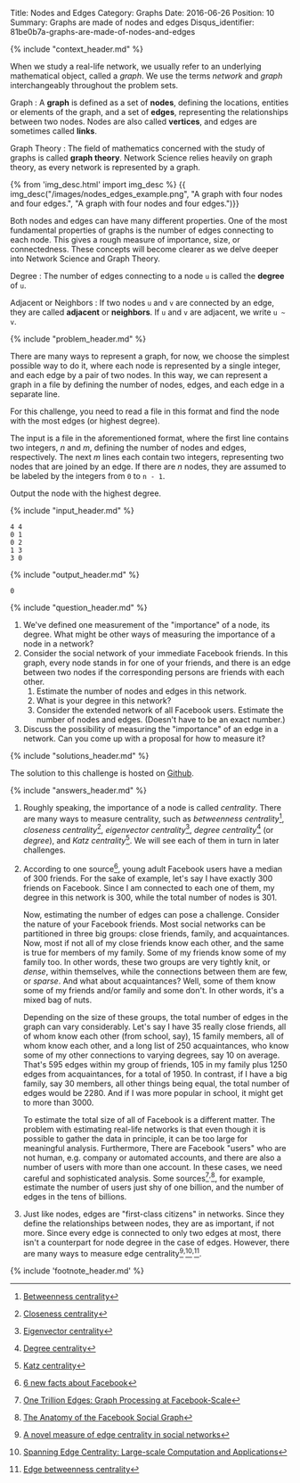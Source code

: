 Title: Nodes and Edges
Category: Graphs
Date: 2016-06-26
Position: 10
Summary: Graphs are made of nodes and edges
Disqus_identifier: 81be0b7a-graphs-are-made-of-nodes-and-edges

{% include "context_header.md" %}

When we study a real-life network, we usually refer to an underlying
mathematical object, called a *graph*. We use the terms *network* and
*graph* interchangeably throughout the problem sets.

Graph
: A **graph** is defined as a set of **nodes**, defining the locations,
entities or elements of the graph, and a set of **edges**, representing the
relationships between two nodes. Nodes are also called **vertices**, and
edges are sometimes called **links**.

Graph Theory
: The field of mathematics concerned with the study of graphs is called
**graph theory**. Network Science relies heavily on graph theory, as every
network is represented by a graph.

{% from 'img_desc.html' import img_desc %}
{{ img_desc("/images/nodes_edges_example.png",
            "A graph with four nodes and four edges.",
            "A graph with four nodes and four edges.")}}

Both nodes and edges can have many different properties. One of the most
fundamental properties of graphs is the number of edges connecting to each
node. This gives a rough measure of importance, size, or
connectedness. These concepts will become clearer as we delve deeper into
Network Science and Graph Theory.

Degree
: The number of edges connecting to a node `u` is called the **degree** of
`u`.

Adjacent or Neighbors
: If two nodes `u` and `v` are connected by an edge, they are called
**adjacent** or **neighbors**. If `u` and `v` are adjacent, we write `u ~
v`.

{% include "problem_header.md" %}

There are many ways to represent a graph, for now, we choose the simplest
possible way to do it, where each node is represented by a single integer,
and each edge by a pair of two nodes. In this way, we can represent a graph
in a file by defining the number of nodes, edges, and each edge in a
separate line.

For this challenge, you need to read a file in this format and find the
node with the most edges (or highest degree).

The input is a file in the aforementioned format, where the first line
contains two integers, $n$ and $m$, defining the number of nodes and edges,
respectively. The next $m$ lines each contain two integers, representing
two nodes that are joined by an edge. If there are $n$ nodes, they are
assumed to be labeled by the integers from `0` to `n - 1`.


Output the node with the highest degree.

{% include "input_header.md" %}

```
4 4
0 1
0 2
1 3
3 0

```

{% include "output_header.md" %}

```
0
```

{% include "question_header.md" %}


1. We've defined one measurement of the "importance" of a node, its
   degree. What might be other ways of measuring the importance of a node
   in a network?
2. Consider the social network of your immediate Facebook friends. In this
   graph, every node stands in for one of your friends, and there is an
   edge between two nodes if the corresponding persons are friends with
   each other.
    1. Estimate the number of nodes and edges in this network.
    2. What is your degree in this network?
    3. Consider the extended network of all Facebook users. Estimate the
      number of nodes and edges. (Doesn't have to be an exact number.)
3. Discuss the possibility of measuring the "importance" of an edge in a
   network. Can you come up with a proposal for how to measure it?


{% include "solutions_header.md" %}

The solution to this challenge is hosted on
[Github](https://github.com/leotrs/erdos/blob/master/solutions/graphs/nodes_edges.py).


{% include "answers_header.md" %}

1. Roughly speaking, the importance of a node is called *centrality*. There
   are many ways to measure centrality, such as *betweenness
   centrality*[^1], *closeness centrality*[^2], *eigenvector
   centrality*[^3], *degree centrality*[^4] (or *degree*), and *Katz
   centrality*[^5].  We will see each of them in turn in later challenges.

2. According to one source[^6], young adult Facebook users have a median of
    $300$ friends. For the sake of example, let's say I have exactly $300$
    friends on Facebook. Since I am connected to each one of them, my
    degree in this network is $300$, while the total number of nodes is
    $301$.

    Now, estimating the number of edges can pose a challenge. Consider the
    nature of your Facebook friends. Most social networks can be
    partitioned in three big groups: close friends, family, and
    acquaintances. Now, most if not all of my close friends know each
    other, and the same is true for members of my family. Some of my
    friends know some of my family too. In other words, these two groups
    are very tightly knit, or *dense*, within themselves, while the
    connections between them are few, or *sparse*. And what about
    acquaintances? Well, some of them know some of my friends and/or family
    and some don't. In other words, it's a mixed bag of nuts.

    Depending on the size of these groups, the total number of edges in the
    graph can vary considerably. Let's say I have $35$ really close
    friends, all of whom know each other (from school, say), $15$ family
    members, all of whom know each other, and a long list of $250$
    acquaintances, who know some of my other connections to varying
    degrees, say $10$ on average.  That's $595$ edges within my group of
    friends, $105$ in my family plus $1250$ edges from acquaintances, for a
    total of $1950$. In contrast, if I have a big family, say $30$ members,
    all other things being equal, the total number of edges would be
    $2280$. And if I was more popular in school, it might get to more than
    $3000$.

    To estimate the total size of all of Facebook is a different matter.
    The problem with estimating real-life networks is that even though it
    is possible to gather the data in principle, it can be too large for
    meaningful analysis.  Furthermore, There are Facebook "users" who are
    not human, e.g. company or automated accounts, and there are also a
    number of users with more than one account. In these cases, we need
    careful and sophisticated analysis. Some sources[^7]$^,$[^8], for example,
    estimate the number of users just shy of one billion, and the number of
    edges in the tens of billions.

3. Just like nodes, edges are "first-class citizens" in networks. Since
   they define the relationships between nodes, they are as important, if
   not more. Since every edge is connected to only two edges at most, there
   isn't a counterpart for node degree in the case of edges. However, there
   are many ways to measure edge centrality[^9]$^,$[^10]$^,$[^11].


{% include 'footnote_header.md' %}

[^1]: [Betweenness centrality](https://en.wikipedia.org/wiki/Betweenness_centrality)
[^2]: [Closeness centrality](https://en.wikipedia.org/wiki/Centrality#Closeness_centrality)
[^3]: [Eigenvector centrality](https://en.wikipedia.org/wiki/Centrality#Eigenvector_centrality)
[^4]: [Degree centrality](https://en.wikipedia.org/wiki/Centrality#Degree_centrality)
[^5]: [Katz centrality](https://en.wikipedia.org/wiki/Katz_centrality)
[^6]: [6 new facts about Facebook](http://www.pewresearch.org/fact-tank/2014/02/03/6-new-facts-about-facebook/)
[^7]: [One Trillion Edges: Graph Processing at Facebook-Scale](http://www.vldb.org/pvldb/vol8/p1804-ching.pdf)
[^8]: [The Anatomy of the Facebook Social Graph](https://arxiv.org/pdf/1111.4503.pdf)
[^9]: [A novel measure of edge centrality in social networks](http://www.sciencedirect.com/science/article/pii/S0950705112000160)
[^10]: [Spanning Edge Centrality: Large-scale Computation and Applications](https://www.cs.cmu.edu/~jkoutis/papers/spanning_edge.pdf)
[^11]: [Edge betweenness centrality](https://reference.wolfram.com/language/ref/EdgeBetweennessCentrality.html)
